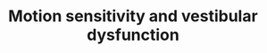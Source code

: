 ---
section: Designing for disability
title: Motion sensitivity and vestibular dysfunction
status: wip
---